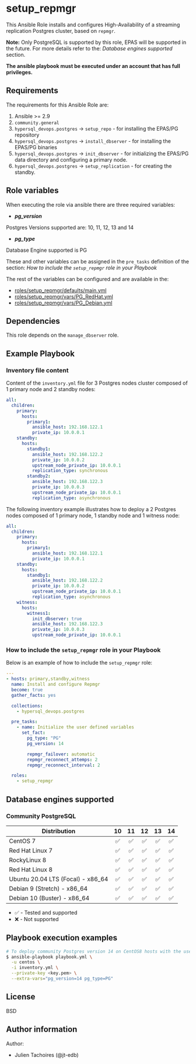 # setup_repmgr

This Ansible Role installs and configures High-Availability of a streaming
replication Postgres cluster, based on `repmgr`.

**Note:**
Only PostgreSQL is supported by this role, EPAS will be supported in the future.
For more details refer to the: _Database engines supported_ section.

**The ansible playbook must be executed under an account that has full
privileges.**

## Requirements

The requirements for this Ansible Role are:

1. Ansible >= 2.9
2. `community.general`
3. `hypersql_devops.postgres` -> `setup_repo` - for installing the EPAS/PG
   repository
4. `hypersql_devops.postgres` -> `install_dbserver` - for installing the EPAS/PG
   binaries
5. `hypersql_devops.postgres` -> `init_dbserver` - for initializing the EPAS/PG
   data directory and configuring a primary node.
6. `hypersql_devops.postgres` -> `setup_replication` - for creating the standby.

## Role variables

When executing the role via ansible there are three required variables:

- **_pg_version_**

Postgres Versions supported are: 10, 11, 12, 13 and 14

- **_pg_type_**

Database Engine supported is PG

These and other variables can be assigned in the `pre_tasks` definition of the
section: _How to include the `setup_repmgr` role in your Playbook_

The rest of the variables can be configured and are available in the:

- [roles/setup_repmgr/defaults/main.yml](./defaults/main.yml)
- [roles/setup_repmgr/vars/PG_RedHat.yml](./vars/PG_RedHat.yml)
- [roles/setup_repmgr/vars/PG_Debian.yml](./vars/PG_Debian.yml)

## Dependencies

This role depends on the `manage_dbserver` role.

## Example Playbook

### Inventory file content

Content of the `inventory.yml` file for 3 Postgres nodes cluster composed of 1
primary node and 2 standby nodes:

```yaml
all:
  children:
    primary:
      hosts:
        primary1:
          ansible_host: 192.168.122.1
          private_ip: 10.0.0.1
    standby:
      hosts:
        standby1:
          ansible_host: 192.168.122.2
          private_ip: 10.0.0.2
          upstream_node_private_ip: 10.0.0.1
          replication_type: synchronous
        standby2:
          ansible_host: 192.168.122.3
          private_ip: 10.0.0.3
          upstream_node_private_ip: 10.0.0.1
          replication_type: asynchronous
```

The following inventory example illustrates how to deploy a 2 Postgres nodes
composed of 1 primary node, 1 standby node and 1 witness node:

```yaml
all:
  children:
    primary:
      hosts:
        primary1:
          ansible_host: 192.168.122.1
          private_ip: 10.0.0.1
    standby:
      hosts:
        standby1:
          ansible_host: 192.168.122.2
          private_ip: 10.0.0.2
          upstream_node_private_ip: 10.0.0.1
          replication_type: asynchronous
    witness:
      hosts:
        witness1:
          init_dbserver: true
          ansible_host: 192.168.122.3
          private_ip: 10.0.0.3
          upstream_node_private_ip: 10.0.0.1
```

### How to include the `setup_repmgr` role in your Playbook

Below is an example of how to include the `setup_repmgr` role:

```yaml
---
- hosts: primary,standby,witness
  name: Install and configure Repmgr
  become: true
  gather_facts: yes

  collections:
    - hypersql_devops.postgres

  pre_tasks:
    - name: Initialize the user defined variables
      set_fact:
        pg_type: "PG"
        pg_version: 14

        repmgr_failover: automatic
        repmgr_reconnect_attemps: 2
        repmgr_reconnect_interval: 2

  roles:
    - setup_repmgr
```

## Database engines supported

### Community PostgreSQL

| Distribution                      |         10         |         11         |         12         |         13         |         14         |
| --------------------------------- | :----------------: | :----------------: | :----------------: | :----------------: | :----------------: |
| CentOS 7                          | :white_check_mark: | :white_check_mark: | :white_check_mark: | :white_check_mark: | :white_check_mark: |
| Red Hat Linux 7                   | :white_check_mark: | :white_check_mark: | :white_check_mark: | :white_check_mark: | :white_check_mark: |
| RockyLinux 8                      | :white_check_mark: | :white_check_mark: | :white_check_mark: | :white_check_mark: | :white_check_mark: |
| Red Hat Linux 8                   | :white_check_mark: | :white_check_mark: | :white_check_mark: | :white_check_mark: | :white_check_mark: |
| Ubuntu 20.04 LTS (Focal) - x86_64 | :white_check_mark: | :white_check_mark: | :white_check_mark: | :white_check_mark: | :white_check_mark: |
| Debian 9 (Stretch) - x86_64       | :white_check_mark: | :white_check_mark: | :white_check_mark: | :white_check_mark: | :white_check_mark: |
| Debian 10 (Buster) - x86_64       | :white_check_mark: | :white_check_mark: | :white_check_mark: | :white_check_mark: | :white_check_mark: |

- :white_check_mark: - Tested and supported
- :x: - Not supported

## Playbook execution examples

```bash
# To deploy community Postgres version 14 on CentOS8 hosts with the user centos
$ ansible-playbook playbook.yml \
  -u centos \
  -i inventory.yml \
  --private-key <key.pem> \
  --extra-vars="pg_version=14 pg_type=PG"
```

## License

BSD

## Author information

Author:

- Julien Tachoires (@jt-edb)
